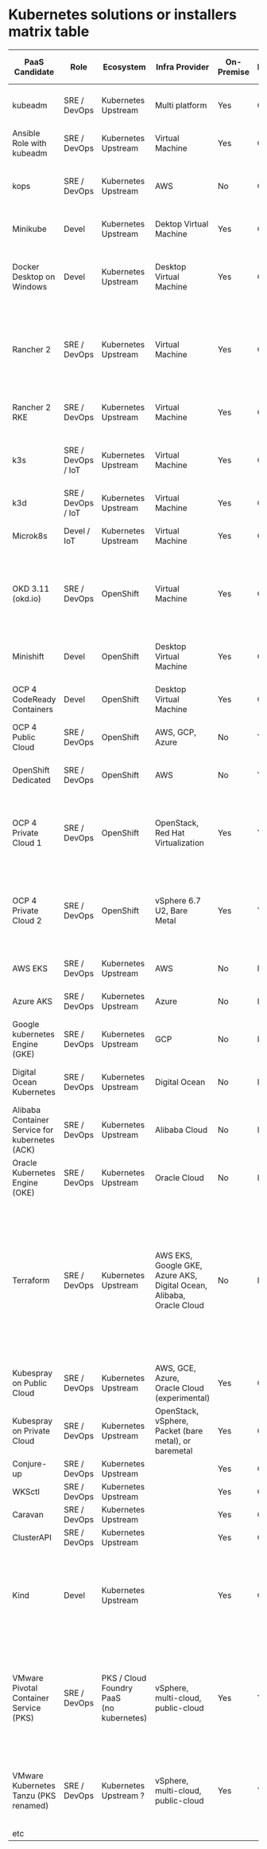 # Kubernetes solutions or installers matrix table

|  PaaS Candidate | Role | Ecosystem | Infra Provider | On-Premise | Licence | HA | Standalone | Runs in Docker | Ingress + Storage <br/>included | Automated <br/>Deployment | Details | URL |
| --- | --- | --- | --- | --- | --- | --- | --- | --- | --- | --- | --- | --- |
|  kubeadm | SRE / DevOps | Kubernetes Upstream | Multi platform | Yes | OSS | Yes | No | No | No | No | Official kubernetes deployment tool | https://github.com/kubernetes/kubeadm |
|  Ansible Role with kubeadm | SRE / DevOps | Kubernetes Upstream | Virtual Machine | Yes | OSS | Yes | Yes | No | Yes (storage?) | No | Ansible role for kubeadm automation | https://github.com/geerlingguy/ansible-role-kubernetes |
|  kops | SRE / DevOps | Kubernetes Upstream | AWS | No | OSS | Yes | No | No | Yes | Yes | AWS compliant, alpha release <br/>for other providers | https://github.com/kubernetes/kops |
|  Minikube | Devel | Kubernetes Upstream | Dektop Virtual Machine | Yes | OSS | No | Yes | No | No | Yes | Official development environment | https://github.com/kubernetes/minikube |
|  Docker Desktop on Windows | Devel | Kubernetes Upstream | Desktop Virtual Machine | Yes | OSS | No | Yes | Yes | No | Yes | Development environment available in <br/>Docker Desktop on Windows | https://docs.docker.com/docker-for-windows/#kubernetes |
|  Rancher 2 | SRE / DevOps | Kubernetes Upstream | Virtual Machine | Yes | OSS | Yes | No | No | No | No | Racher is an enterprise kubernetes installer <br/>that competes with OpenShift. | https://rancher.com/docs/rancher/v2.x/en/ |
|  Rancher 2 RKE | SRE / DevOps | Kubernetes Upstream | Virtual Machine | Yes | OSS | Yes | Yes | Yes | no | no | Rancher 2 that runs in docker containers. | https://rancher.com/products/rke/ |
|  k3s | SRE / DevOps / IoT | Kubernetes Upstream | Virtual Machine | Yes | OSS | Yes | Yes | No | Yes | Yes | Basic kubernetes with automated installer. | https://k3s.io/ |
|  k3d | SRE / DevOps / IoT | Kubernetes Upstream | Virtual Machine | Yes | OSS | Yes | Yes | Yes | Yes | Yes | k3s that runs in docker containers. | https://github.com/rancher/k3d |
|  Microk8s | Devel / IoT | Kubernetes Upstream | Virtual Machine | Yes | OSS | Yes (beta) | Yes | No | Yes | Yes | Ubuntu. It compites with k3s. | https://microk8s.io/ |
|  OKD 3.11 (okd.io) | SRE / DevOps | OpenShift | Virtual Machine | Yes | OSS | Yes | Yes | No | Yes <br/>(okd-community-install) | Yes <br/>(okd-community-install) | okd-community-install is a standalone cluster <br/>of 1 node valid for small projects. | https://github.com/okd-community-install |
|  Minishift | Devel | OpenShift | Desktop Virtual Machine | Yes | OSS | No | Yes | No | No | Yes | OpenShift 3 official development environment. | https://www.okd.io/minishift/ |
|  OCP 4 CodeReady Containers | Devel | OpenShift | Desktop Virtual Machine | Yes | OSS | No | Yes | No | No | Yes | OpenShift 4 official development environment | https://try.openshift.com |
|  OCP 4 Public Cloud | SRE / DevOps | OpenShift | AWS, GCP, Azure | No | Yes | Yes | No | No | Yes | Yes | OpenShift in Public Cloud | https://try.openshift.com |
|  OpenShift Dedicated | SRE / DevOps | OpenShift | AWS | No | Yes | Yes | No | No | Yes | Yes | OpenShift In AWS managed by Red Hat | https://try.openshift.com |
|  OCP 4 Private Cloud 1 | SRE / DevOps | OpenShift | OpenStack, <br/>Red Hat Virtualization | Yes | Yes | Yes | No | No | Yes | Yes | OpenShift in private cloud with automated <br/>deployment recommeded by Red Hat. | https://try.openshift.com |
|  OCP 4 Private Cloud 2 | SRE / DevOps | OpenShift | vSphere 6.7 U2, Bare Metal | Yes | Yes | Yes | No | No | Yes | No | OpenShift in private cloud with infra providers <br/>that currently don't support automated <br/>deployments. | https://try.openshift.com |
|  AWS EKS | SRE / DevOps | Kubernetes Upstream | AWS | No | N/A | Yes | No | No | Yes | Yes | Managed kubernetes by AWS | https://aws.amazon.com/en/eks/ |
|  Azure AKS | SRE / DevOps | Kubernetes Upstream | Azure | No | N/A | Yes | No | No | Yes | Yes | Managed kubernetes by Azure | https://azure.microsoft.com/en-en/services/kubernetes-service/ |
|  Google kubernetes Engine (GKE) | SRE / DevOps | Kubernetes Upstream | GCP | No | N/A | Yes | No | No | Yes | Yes | Managed kubernetes by Google Cloud | https://cloud.google.com/kubernetes-engine/ |
|  Digital Ocean Kubernetes | SRE / DevOps | Kubernetes Upstream | Digital Ocean | No | N/A | Yes | No | No | Yes | Yes | Managed kubernetes by Digital Ocean Cloud | https://www.digitalocean.com/products/kubernetes/ |
|  Alibaba Container Service for kubernetes (ACK) | SRE / DevOps | Kubernetes Upstream | Alibaba Cloud | No | N/A | Yes | No | No | yes | Yes | Managed kubernetes by Alibaba Cloud | https://www.alibabacloud.com/product/kubernetes |
|  Oracle Kubernetes Engine (OKE) | SRE / DevOps | Kubernetes Upstream | Oracle Cloud | No | N/A | Yes | No | No | Yes | Yes | Managed kubernetes by Oracle Cloud | https://www.oracle.com/cloud/compute/container-engine-kubernetes.html |
|  Terraform | SRE / DevOps | Kubernetes Upstream | AWS EKS, Google GKE, <br/>Azure AKS, Digital Ocean, <br/>Alibaba, Oracle Cloud | No | N/A | Yes | No | No | Yes | No | kubernetes installer compliant with all the major public cloud providers<br/> (the hard way). It does not use the official installers offered by each <br/>cloud provider. | https://napo.io/posts/kubernetes-the-real-hard-way-on-aws/ |
|  Kubespray on Public Cloud | SRE / DevOps | Kubernetes Upstream | AWS, GCE, Azure, <br/>Oracle Cloud (experimental) | Yes | OSS | Yes | Yes | No | Yes | Yes |  | https://github.com/kubernetes-sigs/kubespray |
|  Kubespray on Private Cloud | SRE / DevOps | Kubernetes Upstream | OpenStack, vSphere, <br/>Packet (bare metal), or baremetal | Yes | OSS | Yes | Yes | No | Yes | No |  | https://github.com/kubernetes-sigs/kubespray |
|  Conjure-up | SRE / DevOps | Kubernetes Upstream |  | Yes | OSS | Yes | Yes | No | Yes | Yes |  | https://conjure-up.io/ |
|  WKSctl | SRE / DevOps | Kubernetes Upstream |  | Yes | OSS | Yes | Yes | No | Yes | Yes |  | https://github.com/weaveworks/wksctl |
|  Caravan | SRE / DevOps | Kubernetes Upstream |  | Yes | OSS | Yes | Yes | No | Yes | Yes |  | https://engineering.linecorp.com/en/blog/building-large-kubernetes-clusters/ |
|  ClusterAPI | SRE / DevOps | Kubernetes Upstream |  | Yes | OSS | Yes | No | No | No |  |  | https://cluster-api.sigs.k8s.io/ |
|  Kind | Devel | Kubernetes Upstream |  | Yes | OSS | No | Yes | Yes | No | Yes | Not designed for production use; it is intended for development and <br/>testing environments. | https://github.com/kubernetes-sigs/kind |
|  VMware Pivotal Container Service (PKS) | SRE / DevOps | PKS / Cloud Foundry PaaS <br/>(no kubernetes) | vSphere, multi-cloud, public-cloud | Yes | Yes | Yes | No | No | Yes | Yes | Pivotal Container Service (PKS) adquired by VMware in 2019. <br/>Cloud Foundry PaaS that compites with kubernetes. | https://pivotal.io/platform/pivotal-container-service |
|  VMware Kubernetes Tanzu (PKS renamed) | SRE / DevOps | Kubernetes Upstream ? | vSphere, multi-cloud, public-cloud | Yes | Yes | Yes | No | No | Yes | Yes | Embed kubernetes natively into vSphere. Competes with OpenShift. | https://cloud.vmware.com/tanzu |
|  etc |  |  |  |  |  |  |  |  |  |  |  |  |
